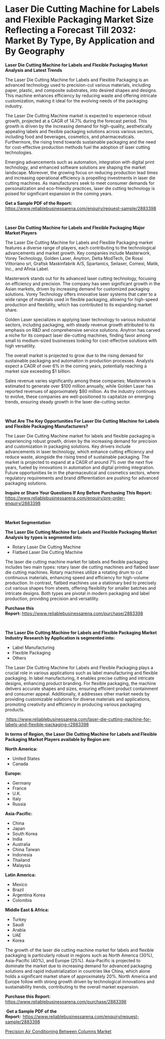 <p><h1>Laser Die Cutting Machine for Labels and Flexible Packaging Market Size Reflecting a Forecast Till 2032: Market By Type, By Application and By Geography</h1></p><p><strong>Laser Die Cutting Machine for Labels and Flexible Packaging Market Analysis and Latest Trends</strong></p>
<p><p>The Laser Die Cutting Machine for Labels and Flexible Packaging is an advanced technology used to precision-cut various materials, including paper, plastic, and composite substrates, into desired shapes and designs. This machine enhances efficiency by reducing waste and offering intricate customization, making it ideal for the evolving needs of the packaging industry.</p><p>The Laser Die Cutting Machine market is expected to experience robust growth, projected at a CAGR of 14.7% during the forecast period. This growth is driven by the increasing demand for high-quality, aesthetically appealing labels and flexible packaging solutions across various sectors, including food and beverages, cosmetics, and pharmaceuticals. Furthermore, the rising trend towards sustainable packaging and the need for cost-effective production methods fuel the adoption of laser cutting technologies.</p><p>Emerging advancements such as automation, integration with digital print technology, and enhanced software solutions are shaping the market landscape. Moreover, the growing focus on reducing production lead times and increasing operational efficiency is propelling investments in laser die cutting machines. As manufacturers seek to meet consumer demands for personalization and eco-friendly practices, laser die cutting technology is poised for significant expansion in the coming years.</p></p>
<p><strong>Get a Sample PDF of the Report:&nbsp;</strong> <a href="https://www.reliablebusinessarena.com/enquiry/request-sample/2883398?utm_campaign=1891&utm_medium=2&utm_source=Github&utm_content=ia&utm_term=13032025&utm_id=laser-die-cutting-machine-for-labels-and-flexible-packaging">https://www.reliablebusinessarena.com/enquiry/request-sample/2883398</a></p>
<p>&nbsp;</p>
<p><strong>Laser Die Cutting Machine for Labels and Flexible Packaging Major Market Players</strong></p>
<p><p>The Laser Die Cutting Machine for Labels and Flexible Packaging market features a diverse range of players, each contributing to the technological advancements and market growth. Key companies include Masterwork, Vorey Technology, Golden Laser, Anytron, Delta ModTech, De Rossi Vittoriano srl, Grafisk Maskinfabrik A/S, Spartanics, Seilaser, Comexi, Matik, Inc., and Afinia Label.</p><p>Masterwork stands out for its advanced laser cutting technology, focusing on efficiency and precision. The company has seen significant growth in the Asian markets, driven by increasing demand for customized packaging solutions. Vorey Technology offers innovative laser systems that cater to a wide range of materials used in flexible packaging, allowing for high-speed production and flexibility, which has contributed to its expanding market share.</p><p>Golden Laser specializes in applying laser technology to various industrial sectors, including packaging, with steady revenue growth attributed to its emphasis on R&D and comprehensive service solutions. Anytron has carved a niche for its compact laser die-cutting machines, finding favor among small to medium-sized businesses looking for cost-effective solutions with high versatility.</p><p>The overall market is projected to grow due to the rising demand for sustainable packaging and automation in production processes. Analysts expect a CAGR of over 6% in the coming years, potentially reaching a market size exceeding $1 billion.</p><p>Sales revenue varies significantly among these companies; Masterwork is estimated to generate over $100 million annually, while Golden Laser has reported revenues of approximately $80 million. As the industry continues to evolve, these companies are well-positioned to capitalize on emerging trends, ensuring steady growth in the laser die-cutting sector.</p></p>
<p>&nbsp;</p>
<p><strong>What Are The Key Opportunities For Laser Die Cutting Machine for Labels and Flexible Packaging Manufacturers?</strong></p>
<p><p>The Laser Die Cutting Machine market for labels and flexible packaging is experiencing robust growth, driven by the increasing demand for precision and customization in packaging solutions. Key drivers include advancements in laser technology, which enhance cutting efficiency and reduce waste, alongside the rising trend of sustainable packaging. The market is projected to expand at a CAGR of around 7% over the next five years, fueled by innovations in automation and digital printing integration. Future opportunities lie in the pharmaceutical and cosmetics sectors, where regulatory requirements and brand differentiation are pushing for advanced packaging solutions.</p></p>
<p><strong>Inquire or Share Your Questions If Any Before Purchasing This Report:</strong> <a href="https://www.reliablebusinessarena.com/enquiry/pre-order-enquiry/2883398?utm_campaign=1891&utm_medium=2&utm_source=Github&utm_content=ia&utm_term=13032025&utm_id=laser-die-cutting-machine-for-labels-and-flexible-packaging">https://www.reliablebusinessarena.com/enquiry/pre-order-enquiry/2883398</a></p>
<p>&nbsp;</p>
<p><strong>Market Segmentation</strong></p>
<p><strong>The Laser Die Cutting Machine for Labels and Flexible Packaging Market Analysis by types is segmented into:</strong></p>
<p><ul><li>Rotary Laser Die Cutting Machine</li><li>Flatbed Laser Die Cutting Machine</li></ul></p>
<p><p>The laser die cutting machine market for labels and flexible packaging includes two main types: rotary laser die cutting machines and flatbed laser die cutting machines. Rotary machines utilize a rotating drum to cut continuous materials, enhancing speed and efficiency for high-volume production. In contrast, flatbed machines use a stationary bed to precisely cut various shapes from sheets, offering flexibility for smaller batches and intricate designs. Both types are pivotal in modern packaging and label production, providing precision and versatility.</p></p>
<p><strong>Purchase this Report:&nbsp;</strong><a href="https://www.reliablebusinessarena.com/purchase/2883398?utm_campaign=1891&utm_medium=2&utm_source=Github&utm_content=ia&utm_term=13032025&utm_id=laser-die-cutting-machine-for-labels-and-flexible-packaging">https://www.reliablebusinessarena.com/purchase/2883398</a></p>
<p>&nbsp;</p>
<p><strong>The Laser Die Cutting Machine for Labels and Flexible Packaging Market Industry Research by Application is segmented into:</strong></p>
<p><ul><li>Label Manufacturing</li><li>Flexible Packaging</li><li>Others</li></ul></p>
<p><p>The Laser Die Cutting Machine for Labels and Flexible Packaging plays a crucial role in various applications such as label manufacturing and flexible packaging. In label manufacturing, it enables precise cutting and intricate designs, enhancing product branding. For flexible packaging, the machine delivers accurate shapes and sizes, ensuring efficient product containment and consumer appeal. Additionally, it addresses other market needs by providing customizable solutions for diverse materials and applications, promoting creativity and efficiency in producing various packaging products.</p></p>
<p><a href="https://www.reliablebusinessarena.com/laser-die-cutting-machine-for-labels-and-flexible-packaging-r2883398?utm_campaign=1891&utm_medium=2&utm_source=Github&utm_content=ia&utm_term=13032025&utm_id=laser-die-cutting-machine-for-labels-and-flexible-packaging">&nbsp;https://www.reliablebusinessarena.com/laser-die-cutting-machine-for-labels-and-flexible-packaging-r2883398</a></p>
<p><strong>In terms of Region, the Laser Die Cutting Machine for Labels and Flexible Packaging Market Players available by Region are:</strong></p>
<p>
    <p> <strong> North America: </strong>
        <ul>
            <li>United States</li>
            <li>Canada</li>
        </ul>
        </p> 
    <p> <strong> Europe: </strong>
        <ul>
            <li>Germany</li>
            <li>France</li>
            <li>U.K.</li>
            <li>Italy</li>
            <li>Russia</li>
        </ul>
        </p> 
    <p> <strong> Asia-Pacific: </strong>
        <ul>
            <li>China</li>
            <li>Japan</li>
            <li>South Korea</li>
            <li>India</li>
            <li>Australia</li>
            <li>China Taiwan</li>
            <li>Indonesia</li>
            <li>Thailand</li>
            <li>Malaysia</li>
        </ul>
        </p> 
    <p> <strong> Latin America: </strong>
        <ul>
            <li>Mexico</li>
            <li>Brazil</li>
            <li>Argentina Korea</li>
            <li>Colombia</li>
        </ul>
        </p> 
    <p> <strong> Middle East & Africa: </strong>
        <ul>
            <li>Turkey</li>
            <li>Saudi</li>
            <li>Arabia</li>
            <li>UAE</li>
            <li>Korea</li>
        </ul>
    </p>
    </p>
<p><p>The growth of the laser die cutting machine market for labels and flexible packaging is particularly robust in regions such as North America (30%), Asia-Pacific (40%), and Europe (25%). Asia-Pacific is projected to dominate the market due to increasing demand for advanced packaging solutions and rapid industrialization in countries like China, which alone holds a significant market share of approximately 20%. North America and Europe follow with strong growth driven by technological innovations and sustainability trends, contributing to the overall market expansion.</p></p>
<p><strong>Purchase this Report: </strong><a href="https://www.reliablebusinessarena.com/purchase/2883398?utm_campaign=1891&utm_medium=2&utm_source=Github&utm_content=ia&utm_term=13032025&utm_id=laser-die-cutting-machine-for-labels-and-flexible-packaging">https://www.reliablebusinessarena.com/purchase/2883398</a></p>
<p>&nbsp;<strong>Get a Sample PDF of the Report:&nbsp;&nbsp;</strong><a href="https://www.reliablebusinessarena.com/enquiry/request-sample/2883398?utm_campaign=1891&utm_medium=2&utm_source=Github&utm_content=ia&utm_term=13032025&utm_id=laser-die-cutting-machine-for-labels-and-flexible-packaging">https://www.reliablebusinessarena.com/enquiry/request-sample/2883398</a></p>
<p><strong></strong></p>
<p><p><a href="https://github.com/Krish2023na/Market-Research-Report-List-7/blob/main/precision-air-conditioning-between-columns-market.md?utm_campaign=1891&utm_medium=2&utm_source=Github&utm_content=ia&utm_term=13032025&utm_id=laser-die-cutting-machine-for-labels-and-flexible-packaging">Precision Air Conditioning Between Columns Market</a></p></p>